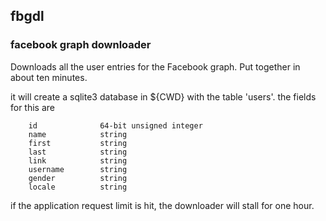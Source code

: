 ## fbgdl
### facebook graph downloader

Downloads all the user entries for the Facebook graph. Put together in about
ten minutes.

it will create a sqlite3 database in ${CWD} with the table 'users'. the
fields for this are 

        id              64-bit unsigned integer
        name            string
        first           string
        last            string
        link            string
        username        string
        gender          string
        locale          string

if the application request limit is hit, the downloader will stall for one hour.
